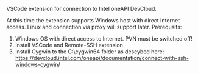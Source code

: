 VSCode extension for connection to Intel oneAPI DevCloud.

At this time the extension supports Windows host with direct Internet access. Linux and connection via proxy will support later.
Prerequsits:
1. Windows OS with direct access to Internet. PVN must be switched off!
2. Install VSCode and Remote-SSH extension
3. Install Cygwin to the C:\cygwin64 folder as descybed here: https://devcloud.intel.com/oneapi/documentation/connect-with-ssh-windows-cygwin/ 
